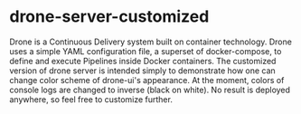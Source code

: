 # drone-server-customized
Drone is a Continuous Delivery system built on container technology. Drone uses a simple YAML configuration file, a superset of docker-compose, to define and execute Pipelines inside Docker containers.
The customized version of drone server is intended simply to demonstrate how one can change color scheme of drone-ui's appearance. At the moment, colors of console logs are changed to inverse (black on white).
No result is deployed anywhere, so feel free to customize further.
